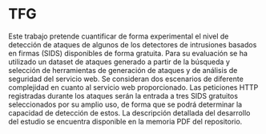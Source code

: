 # TFG
Este trabajo pretende cuantificar de forma experimental el nivel de detección de ataques de algunos de los detectores de intrusiones basados en firmas (SIDS) disponibles de forma gratuita. Para su evaluación se ha utilizado un dataset de ataques generado a partir de la búsqueda y selección de herramientas de generación de ataques y de análisis de seguridad del servicio web. Se consideran dos escenarios de diferente complejidad en cuanto al servicio web proporcionado. Las peticiones HTTP registradas durante los ataques serán la entrada a tres SIDS gratuitos seleccionados por su amplio uso, de forma que se podrá determinar la capacidad de detección de estos. La descripción detallada del desarrollo del estudio se encuentra disponible en la memoria PDF del repositorio.
